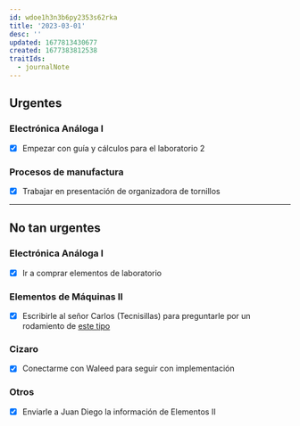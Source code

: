 ```yaml
---
id: wdoe1h3n3b6py2353s62rka
title: '2023-03-01'
desc: ''
updated: 1677813430677
created: 1677383812538
traitIds:
  - journalNote
---
```


## Urgentes

### Electrónica Análoga I
- [X] Empezar con guía y cálculos para el laboratorio 2

### Procesos de manufactura
- [X] Trabajar en presentación de organizadora de tornillos

---

## No tan urgentes
### Electrónica Análoga I
- [X] Ir a comprar elementos de laboratorio

### Elementos de Máquinas II
- [X] Escribirle al señor Carlos (Tecnisillas) para preguntarle por un rodamiento de [este tipo](https://www.amazon.es/360%C2%B0Cuadrado-Plataforma-Rodamiento-Giratorios-Exhibici%C3%B3n/dp/B08T69Q36Y/ref=rvi_sccl_1/260-3094490-2588028?pd_rd_w=e3kRV&content-id=amzn1.sym.3bab5688-091f-4f62-a274-79747c745c79&pf_rd_p=3bab5688-091f-4f62-a274-79747c745c79&pf_rd_r=2FFBCRKFC80KQ5RG2759&pd_rd_wg=VMxx5&pd_rd_r=6c30e618-7a63-4bbc-9380-986ed3124587&pd_rd_i=B08T69Q36Y&psc=1)

### Cizaro
- [X] Conectarme con Waleed para seguir con implementación

### Otros
- [X] Enviarle a Juan Diego la información de Elementos II